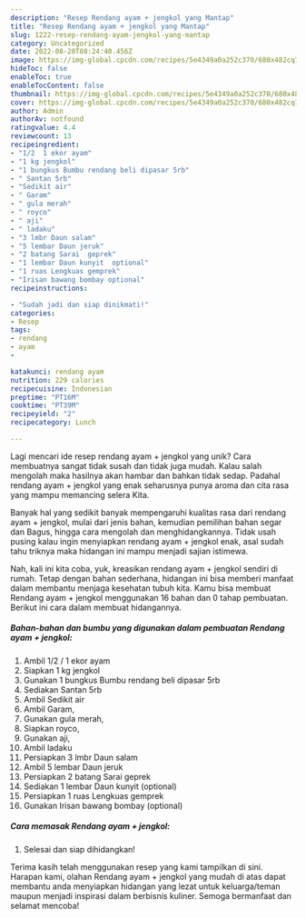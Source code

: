 ```yaml
---
description: "Resep Rendang ayam + jengkol yang Mantap"
title: "Resep Rendang ayam + jengkol yang Mantap"
slug: 1222-resep-rendang-ayam-jengkol-yang-mantap
category: Uncategorized
date: 2022-08-20T08:24:40.456Z
image: https://img-global.cpcdn.com/recipes/5e4349a0a252c370/680x482cq70/rendang-ayam-jengkol-foto-resep-utama.jpg
hideToc: false
enableToc: true
enableTocContent: false
thumbnail: https://img-global.cpcdn.com/recipes/5e4349a0a252c370/680x482cq70/rendang-ayam-jengkol-foto-resep-utama.jpg
cover: https://img-global.cpcdn.com/recipes/5e4349a0a252c370/680x482cq70/rendang-ayam-jengkol-foto-resep-utama.jpg
author: Admin
authorAv: notfound
ratingvalue: 4.4
reviewcount: 13
recipeingredient:
- "1/2  1 ekor ayam"
- "1 kg jengkol"
- "1 bungkus Bumbu rendang beli dipasar 5rb"
- " Santan 5rb"
- "Sedikit air"
- " Garam"
- " gula merah"
- " royco"
- " aji"
- " ladaku"
- "3 lmbr Daun salam"
- "5 lembar Daun jeruk"
- "2 batang Sarai  geprek"
- "1 lembar Daun kunyit  optional"
- "1 ruas Lengkuas gemprek"
- "Irisan bawang bombay optional"
recipeinstructions:

- "Sudah jadi dan siap dinikmati!"
categories:
- Resep
tags:
- rendang
- ayam
- 

katakunci: rendang ayam  
nutrition: 229 calories
recipecuisine: Indonesian
preptime: "PT16M"
cooktime: "PT39M"
recipeyield: "2"
recipecategory: Lunch

---
```





Lagi mencari ide resep rendang ayam + jengkol yang unik? Cara membuatnya sangat tidak susah dan tidak juga mudah. Kalau salah mengolah maka hasilnya akan hambar dan bahkan tidak sedap. Padahal rendang ayam + jengkol yang enak seharusnya punya aroma dan cita rasa yang mampu memancing selera Kita.





Banyak hal yang sedikit banyak mempengaruhi kualitas rasa dari rendang ayam + jengkol, mulai dari jenis bahan, kemudian pemilihan bahan segar dan Bagus, hingga cara mengolah dan menghidangkannya. Tidak usah pusing kalau ingin menyiapkan rendang ayam + jengkol enak,      asal sudah tahu triknya maka hidangan ini mampu menjadi sajian istimewa.





















Nah, kali ini kita coba, yuk, kreasikan rendang ayam + jengkol sendiri di rumah. Tetap dengan bahan sederhana, hidangan ini bisa memberi manfaat dalam membantu menjaga kesehatan tubuh kita. Kamu bisa membuat Rendang ayam + jengkol menggunakan 16 bahan dan 0 tahap pembuatan. Berikut ini cara dalam membuat hidangannya.

<!--inarticleads1-->

##### Bahan-bahan dan bumbu yang digunakan dalam pembuatan Rendang ayam + jengkol:

1. Ambil 1/2 / 1 ekor ayam
1. Siapkan 1 kg jengkol
1. Gunakan 1 bungkus Bumbu rendang beli dipasar 5rb
1. Sediakan  Santan 5rb
1. Ambil Sedikit air
1. Ambil  Garam,
1. Gunakan  gula merah,
1. Siapkan  royco,
1. Gunakan  aji,
1. Ambil  ladaku
1. Persiapkan 3 lmbr Daun salam
1. Ambil 5 lembar Daun jeruk
1. Persiapkan 2 batang Sarai  geprek
1. Sediakan 1 lembar Daun kunyit  (optional)
1. Persiapkan 1 ruas Lengkuas gemprek
1. Gunakan Irisan bawang bombay (optional)




<!--inarticleads2-->

##### Cara memasak Rendang ayam + jengkol:


1. Selesai dan siap dihidangkan!



Terima kasih telah menggunakan resep yang kami tampilkan di sini. Harapan kami, olahan Rendang ayam + jengkol yang mudah di atas dapat membantu anda menyiapkan hidangan yang lezat untuk keluarga/teman maupun menjadi inspirasi dalam berbisnis kuliner. Semoga bermanfaat dan selamat mencoba!
